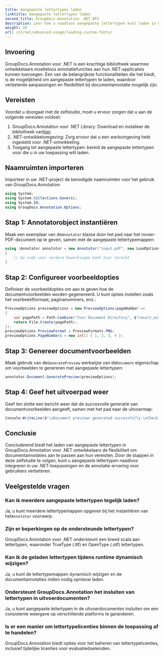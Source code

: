 ```yaml
---
title: Aangepaste lettertypen laden
linktitle: Aangepaste lettertypen laden
second_title: GroupDocs.Annotation .NET API
description: Leer hoe u naadloos aangepaste lettertypen kunt laden in GroupDocs.Annotation voor .NET om documentannotaties te verbeteren. Volg onze stap-voor-stap voor eenvoudige integratie.
weight: 20
url: /nl/net/advanced-usage/loading-custom-fonts/
---
```

## Invoering
GroupDocs.Annotation voor .NET is een krachtige bibliotheek waarmee ontwikkelaars moeiteloos annotatiefuncties aan hun .NET-applicaties kunnen toevoegen. Een van de belangrijkste functionaliteiten die het biedt, is de mogelijkheid om aangepaste lettertypen te laden, waardoor verbeterde aanpassingen en flexibiliteit bij documentannotatie mogelijk zijn.
## Vereisten
Voordat u doorgaat met de zelfstudie, moet u ervoor zorgen dat u aan de volgende vereisten voldoet:
1.  GroupDocs.Annotation voor .NET Library: Download en installeer de bibliotheek van[hier](https://releases.groupdocs.com/annotation/net/).
2. .NET-ontwikkelomgeving: Zorg ervoor dat u een werkomgeving hebt ingesteld voor .NET-ontwikkeling.
3. Toegang tot aangepaste lettertypen: bereid de aangepaste lettertypen voor die u in uw toepassing wilt laden.

## Naamruimten importeren
Importeer in uw .NET-project de benodigde naamruimten voor het gebruik van GroupDocs.Annotation:
```csharp
using System;
using System.Collections.Generic;
using System.IO;
using GroupDocs.Annotation.Options;
```
## Stap 1: Annotatorobject instantiëren
 Maak een exemplaar van de`Annotator` klasse door het pad naar het invoer-PDF-document op te geven, samen met de aangepaste lettertypemappen:
```csharp
using (Annotator annotator = new Annotator("input.pdf", new LoadOptions { FontDirectories = new List<string> { Constants.GetFontDirectory() } }))
{
    // Uw code voor verdere bewerkingen komt hier terecht
}
```
## Stap 2: Configureer voorbeeldopties
Definieer de voorbeeldopties om aan te geven hoe de documentvoorbeelden worden gegenereerd. U kunt opties instellen zoals het voorbeeldformaat, paginanummers, enz.:
```csharp
PreviewOptions previewOptions = new PreviewOptions(pageNumber =>
{
    var pagePath = Path.Combine("Your Document Directory", $"result_with_font_{pageNumber}.png");
    return File.Create(pagePath);
});
previewOptions.PreviewFormat = PreviewFormats.PNG;
previewOptions.PageNumbers = new int[] { 1, 2, 3, 4 };
```
## Stap 3: Genereer documentvoorbeelden
 Maak gebruik van de`GeneratePreview` werkwijze van de`Document` eigenschap om voorbeelden te genereren met aangepaste lettertypen:
```csharp
annotator.Document.GeneratePreview(previewOptions);
```
## Stap 4: Geef het uitvoerpad weer
Geef ten slotte een bericht weer dat de succesvolle generatie van documentvoorbeelden aangeeft, samen met het pad naar de uitvoermap:
```csharp
Console.WriteLine($"\nDocument previews generated successfully.\nCheck output in {"Your Document Directory"}.");
```

## Conclusie
Concluderend biedt het laden van aangepaste lettertypen in GroupDocs.Annotation voor .NET ontwikkelaars de flexibiliteit om documentannotaties aan te passen aan hun vereisten. Door de stappen in deze zelfstudie te volgen, kunt u aangepaste lettertypen naadloos integreren in uw .NET-toepassingen en de annotatie-ervaring voor gebruikers verbeteren.
## Veelgestelde vragen
### Kan ik meerdere aangepaste lettertypen tegelijk laden?
 Ja, u kunt meerdere lettertypemappen opgeven bij het instantiëren van het`Annotator` voorwerp.
### Zijn er beperkingen op de ondersteunde lettertypen?
GroupDocs.Annotation voor .NET ondersteunt een breed scala aan lettertypen, waaronder TrueType (.ttf) en OpenType (.otf) lettertypen.
### Kan ik de geladen lettertypen tijdens runtime dynamisch wijzigen?
Ja, u kunt de lettertypemappen dynamisch wijzigen en de documentannotaties indien nodig opnieuw laden.
### Ondersteunt GroupDocs.Annotation het insluiten van lettertypen in uitvoerdocumenten?
Ja, u kunt aangepaste lettertypen in de uitvoerdocumenten insluiten om een consistente weergave op verschillende platforms te garanderen.
### Is er een manier om lettertypelicenties binnen de toepassing af te handelen?
GroupDocs.Annotation biedt opties voor het beheren van lettertypelicenties, inclusief tijdelijke licenties voor evaluatiedoeleinden.